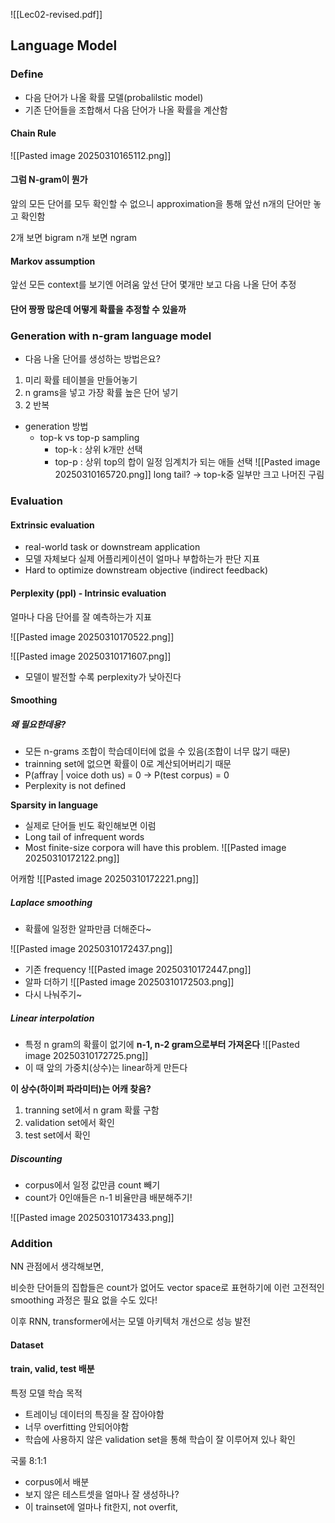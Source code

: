 ![[Lec02-revised.pdf]]
## Language Model

### Define
- 다음 단어가 나올 확률 모델(probalilstic model)
- 기존 단어들을 조합해서 다음 단어가 나올 확률을 계산함


#### Chain Rule
![[Pasted image 20250310165112.png]]

#### 그럼 N-gram이 뭔가

앞의 모든 단어를 모두 확인할 수 없으니 approximation을 통해 앞선 n개의 단어만 놓고 확인함

2개 보면 bigram
n개 보면 ngram
#### Markov assumption

앞선 모든 context를 보기엔 어려움
앞선 단어 몇개만 보고 다음 나올 단어 추정


#### 단어 짱짱 많은데 어떻게 확률을 추정할 수 있을까



### Generation with n-gram language model

- 다음 나올 단어를 생성하는 방법은요?

1. 미리 확률 테이블을 만들어놓기
2. n grams을 넣고 가장 확률 높은 단어 넣기
3. 2 반복

- generation 방법
	- top-k vs top-p sampling
		- top-k : 상위 k개만 선택
		- top-p : 상위 top의 합이 일정 임계치가 되는 애들 선택
	![[Pasted image 20250310165720.png]]
long tail? -> top-k중 일부만 크고 나머진 구림 

### Evaluation

#### Extrinsic evaluation
- real-world task or downstream application
- 모델 자체보다 실제 어플리케이션이 얼마나 부합하는가 판단 지표
- Hard to optimize downstream objective (indirect feedback)

#### Perplexity (ppl) - Intrinsic evaluation
얼마나 다음 단어를 잘 예측하는가 지표

![[Pasted image 20250310170522.png]]



![[Pasted image 20250310171607.png]]
- 모델이 발전할 수록 perplexity가 낮아진다


#### Smoothing

##### 왜 필요한데용?
- 모든 n-grams 조합이 학습데이터에 없을 수 있음(조합이 너무 많기 때문)
- trainning set에 없으면 확률이 0로 계산되어버리기 때문
- P(affray | voice doth us) = 0 -> P(test corpus) = 0
- Perplexity is not defined

**Sparsity in language**
- 실제로 단어들 빈도 확인해보면 이럼
- Long tail of infrequent words 
- Most finite-size corpora will have this problem.
![[Pasted image 20250310172122.png]]


어캐함
![[Pasted image 20250310172221.png]]
##### Laplace smoothing
- 확률에 일정한 알파만큼 더해준다~

![[Pasted image 20250310172437.png]]
- 기존 frequency
![[Pasted image 20250310172447.png]]
- 알파 더하기
![[Pasted image 20250310172503.png]]
- 다시 나눠주기~
##### Linear interpolation
- 특정 n gram의 확률이 없기에 **n-1, n-2 gram으로부터 가져온다**
![[Pasted image 20250310172725.png]]
- 이 때 앞의 가중치(상수)는 linear하게 만든다 
 
**이 상수(하이퍼 파라미터)는 어캐 찾음?**

1. tranning set에서 n gram 확률 구함
2. validation set에서  확인
3. test set에서 확인


##### Discounting
- corpus에서 일정 값만큼 count 빼기
- count가 0인애들은 n-1 비율만큼 배분해주기!


![[Pasted image 20250310173433.png]]

### Addition
NN 관점에서 생각해보면, 

비슷한 단어들의 집합들은 count가 없어도 vector space로 표현하기에 이런 고전적인 smoothing 과정은 필요 없을 수도 있다!

이후 RNN, transformer에서는 모델 아키텍처 개선으로 성능 발전
#### Dataset
#### train, valid, test 배분

특정 모델 학습 목적
- 트레이닝 데이터의 특징을 잘 잡아야함
- 너무 overfitting 안되어야함
- 학습에 사용하지 않은 validation set을 통해 학습이 잘 이루어져 있나 확인

국룰 8:1:1

- corpus에서 배분
- 보지 않은 테스트셋을 얼마나 잘 생성하나?
- 이 trainset에 얼마나 fit한지, not overfit, 

